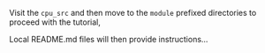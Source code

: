 Visit the <code>cpu_src</code> and then move to the <code>module</code> prefixed directories to proceed with the tutorial,

Local README.md files will then provide instructions...
